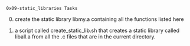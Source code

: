 	0x09-static_libraries Tasks

0.	create the static library libmy.a containing all the functions listed here

1.	a script called create_static_lib.sh that creates a static library called liball.a from all the .c files that are in the current directory.
